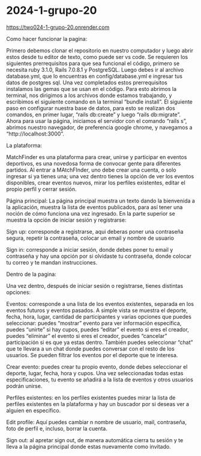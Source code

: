 # 2024-1-grupo-20
https://two024-1-grupo-20.onrender.com

Como hacer funcionar la pagina: 

Primero debemos clonar el repositorio en nuestro computador y luego abrir estos desde tu editor de texto, como puede ser vs code. Se requieren los siguientes prerrequisitos para que sea funcional el código, primero se necesita ruby 3.1.0, Rails 7.0.8.1 y PostgreSQL. Luego debes ir al archivo database.yml, que lo encuentras en config/database.yml e ingresar tus datos de postgres sql. Una vez completados estos prerrequisitos instalamos las gemas que se usan en el código. Para esto abrimos la terminal, nos dirigimos a los archivos donde estamos trabajando, y escribimos el siguiente comando en la terminal “bundle install”. El siguiente paso en configurar nuestra base de datos, para esto se realizan dos comandos, en primer lugar, “rails db:create” y luego “rails db:migrate”.  Ahora para usar la página, iniciamos el servidor con el comando “rails s”, abrimos nuestro navegador, de preferencia google chrome, y navegamos a “http://localhost:3000”. 

 

La plataforma:  

MatchFinder es una plataforma para crear, unirse y participar en eventos deportivos, es una novedosa forma de convocar gente para diferentes partidos. Al entrar a MAtchFInder, uno debe crear una cuenta, o solo ingresar si ya tienes una; una vez dentro tienes la opción de ver los eventos disponibles, crear eventos nuevos, mirar los perfiles existentes, editar el propio perfil y cerrar sesión. 

 

 Página principal: 
La página principal muestra un texto dando la bienvenida a la aplicación, muestra la lista de eventos publicados, para así tener una noción de cómo funciona una vez ingresado. En la parte superior se muestra la opción de iniciar sesión y registrarse: 

Sign up: corresponde a registrarse, aqui deberas poner una contraseña segura, repetir la contraseña, colocar un email y nombre de usuario 

Sign in: corresponde a iniciar sesión, donde debes poner tu email y contraseña y hay una opción por si olvidaste tu contraseña, donde colocar tu correo y te mandan instrucciones. 

 

Dentro de la pagina: 

Una vez dentro, después de iniciar sesión o registrarse, tienes distintas opciones: 

Eventos: corresponde a una lista de los eventos existentes, separada en los eventos futuros y eventos pasados. A simple vista se muestra el deporte, fecha, hora, lugar, cantidad de participantes y varias opciones que puedes seleccionar: puedes “mostrar” evento para ver información específica, puedes “unirte” si hay cupos, puedes “editar” el evento si eres el creador, puedes “eliminar” el evento si eres el creador, puedes “cancelar” participación si es que ya estas dentro. También puedes seleccionar “chat” que te llevara a un chat donde puedes conversar con el resto de los usuarios. Se pueden filtrar los eventos por el deporte que te interesa. 

 

Crear evento:  puedes crear tu propio evento, donde debes seleccionar el deporte, lugar, fecha, hora y cupos. Una vez seleccionadas todas estas especificaciones, tu evento se añadirá a la lista de eventos y otros usuarios podrán unirse. 

Perfiles existentes: en los perfiles existentes puedes mirar la lista de perfiles existentes en la plataforma y hay un buscador por si deseas ver a alguien en específico. 

Edit profile: Aquí puedes cambiar n nombre de usuario, mail, contraseña, foto de perfil e, incluso, borrar la cuenta. 

Sign out: al apretar sign out, de manera automática cierra tu sesión y te lleva a la página principal donde estas nuevamente como invitado. 